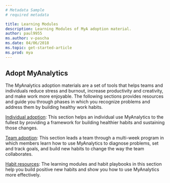 ```yaml
---
# Metadata Sample
# required metadata

title: Learning Modules
description: Learning Modules of MyA adoption material. 
author: paul9955
ms.author: v-pascha
ms.date: 04/06/2018
ms.topic: get-started-article
ms.prod: mya
---
```


## Adopt MyAnalytics

The MyAnalytics adoption materials are a set of tools that helps teams and individuals reduce stress and burnout, increase productivity and creativity, and make work more enjoyable. The following sections provides resources and guide you through phases in which you recognize problems and address them by building healthy work habits. 

  [Individual adoption](Indiv-adopt-get-started.md): This section helps an individual use MyAnalytics to the fullest by providing a framework for building healthier habits and sustaining those changes.

  [Team adoption](Team-adopt-intro.md): This section leads a team through a multi-week program in which members learn how to use MyAnalytics to diagnose problems, set and track goals, and build new habits to change the way the team collaborates.
 
  [Habit resources](Adopt-Learning-Modules.md): The learning modules and habit playbooks in this section help you build positive new habits and show you how to use MyAnalytics more effectively. 
